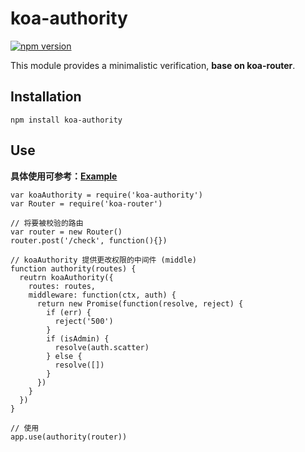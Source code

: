# koa-authority

[![npm version](https://img.shields.io/npm/v/koa-authority.svg)](https://www.npmjs.com/package/koa-authority)

This module provides a minimalistic verification, **base on koa-router**.

## Installation

```
npm install koa-authority
```

## Use

**具体使用可参考：[Example](https://github.com/luckcoding/hotchcms)**


```
var koaAuthority = require('koa-authority')
var Router = require('koa-router')

// 将要被校验的路由
var router = new Router()
router.post('/check', function(){})

// koaAuthority 提供更改权限的中间件 (middle)
function authority(routes) {
  reutrn koaAuthority({
    routes: routes,
    middleware: function(ctx, auth) {
      return new Promise(function(resolve, reject) {
        if (err) {
          reject('500')
        }
        if (isAdmin) {
          resolve(auth.scatter)
        } else {
          resolve([])
        }
      })
    }
  })
}

// 使用
app.use(authority(router))
```
